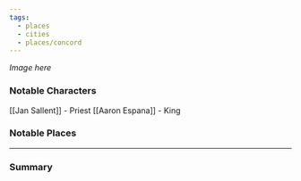 ```yaml
---
tags:
  - places
  - cities
  - places/concord
---
```

*Image here*

### Notable Characters
[[Jan Sallent]] - Priest
[[Aaron Espana]] - King

### Notable Places


___
### Summary
